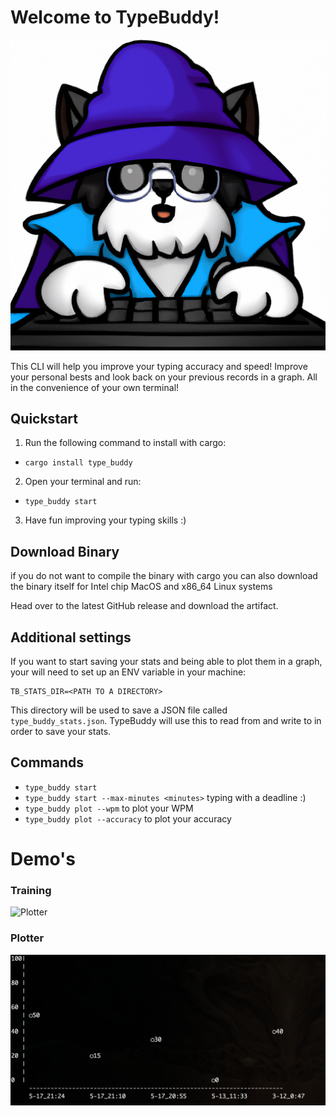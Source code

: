 # Welcome to TypeBuddy!
![TypeBuddy](./assets/typeBuddy.png)

This CLI will help you improve your typing accuracy and speed! 
Improve your personal bests and look back on your previous records in a graph. 
All in the convenience of your own terminal!

## Quickstart
1. Run the following command to install with cargo:
- `cargo install type_buddy`

2. Open your terminal and run:
- `type_buddy start`

3. Have fun improving your typing skills :)

## Download Binary
if you do not want to compile the binary with cargo you can also download the binary itself for
Intel chip MacOS and x86_64 Linux systems

Head over to the latest GitHub release and download the artifact.


## Additional settings
If you want to start saving your stats and being able to plot them in a graph, your will need to
set up an ENV variable in your machine: 

```
TB_STATS_DIR=<PATH TO A DIRECTORY>
```

This directory will be used to save a JSON file called `type_buddy_stats.json`. 
TypeBuddy will use this to read from and write to in order to save your stats.

## Commands
- `type_buddy start`
- `type_buddy start --max-minutes <minutes>` typing with a deadline :)
- `type_buddy plot --wpm` to plot your WPM
- `type_buddy plot --accuracy` to plot your accuracy

# Demo's
### Training
![Plotter](./assets/example.gif)
### Plotter
![Plotter](./assets/plotter.png)



